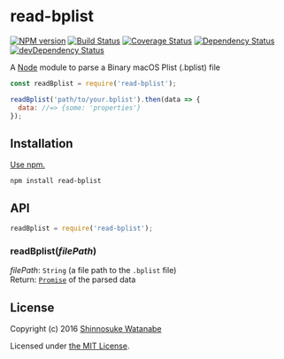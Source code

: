 # read-bplist

[![NPM version](https://img.shields.io/npm/v/read-bplist.svg)](https://www.npmjs.com/package/read-bplist)
[![Build Status](https://travis-ci.org/shinnn/read-bplist.svg?branch=master)](https://travis-ci.org/shinnn/read-bplist)
[![Coverage Status](https://img.shields.io/coveralls/shinnn/read-bplist.svg)](https://coveralls.io/github/shinnn/is-gist-starred?branch=master)
[![Dependency Status](https://david-dm.org/shinnn/read-bplist.svg)](https://david-dm.org/shinnn/read-bplist)
[![devDependency Status](https://david-dm.org/shinnn/read-bplist/dev-status.svg)](https://david-dm.org/shinnn/read-bplist#info=devDependencies)

A [Node](https://nodejs.org/) module to parse a Binary macOS Plist (.bplist) file

```javascript
const readBplist = require('read-bplist');

readBplist('path/to/your.bplist').then(data => {
  data: //=> {some: 'properties'}
});
```

## Installation

[Use npm.](https://docs.npmjs.com/cli/install)

```
npm install read-bplist
```

## API

```javascript
readBplist = require('read-bplist');
```

### readBplist(*filePath*)

*filePath*: `String` (a file path to the `.bplist` file)  
Return: [`Promise`](https://promisesaplus.com/) of the parsed data 

## License

Copyright (c) 2016 [Shinnosuke Watanabe](https://github.com/shinnn)

Licensed under [the MIT License](./LICENSE).
